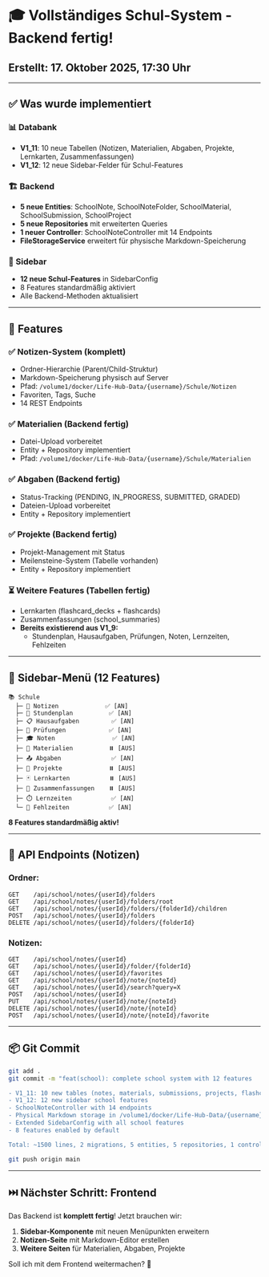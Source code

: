# 🎓 Vollständiges Schul-System - Backend fertig!

## Erstellt: 17. Oktober 2025, 17:30 Uhr

---

## ✅ Was wurde implementiert

### **📊 Databan**k
- **V1_11**: 10 neue Tabellen (Notizen, Materialien, Abgaben, Projekte, Lernkarten, Zusammenfassungen)
- **V1_12**: 12 neue Sidebar-Felder für Schul-Features

### **🏗️ Backend**
- **5 neue Entities**: SchoolNote, SchoolNoteFolder, SchoolMaterial, SchoolSubmission, SchoolProject
- **5 neue Repositories** mit erweiterten Queries
- **1 neuer Controller**: SchoolNoteController mit 14 Endpoints
- **FileStorageService** erweitert für physische Markdown-Speicherung

### **🎨 Sidebar**
- **12 neue Schul-Features** in SidebarConfig
- 8 Features standardmäßig aktiviert
- Alle Backend-Methoden aktualisiert

---

## 🚀 Features

### **✅ Notizen-System (komplett)**
- Ordner-Hierarchie (Parent/Child-Struktur)
- Markdown-Speicherung physisch auf Server
- Pfad: `/volume1/docker/Life-Hub-Data/{username}/Schule/Notizen`
- Favoriten, Tags, Suche
- 14 REST Endpoints

### **✅ Materialien (Backend fertig)**
- Datei-Upload vorbereitet
- Entity + Repository implementiert
- Pfad: `/volume1/docker/Life-Hub-Data/{username}/Schule/Materialien`

### **✅ Abgaben (Backend fertig)**
- Status-Tracking (PENDING, IN_PROGRESS, SUBMITTED, GRADED)
- Dateien-Upload vorbereitet
- Entity + Repository implementiert

### **✅ Projekte (Backend fertig)**
- Projekt-Management mit Status
- Meilensteine-System (Tabelle vorhanden)
- Entity + Repository implementiert

### **⏳ Weitere Features (Tabellen fertig)**
- Lernkarten (flashcard_decks + flashcards)
- Zusammenfassungen (school_summaries)
- **Bereits existierend aus V1_9:**
  - Stundenplan, Hausaufgaben, Prüfungen, Noten, Lernzeiten, Fehlzeiten

---

## 📝 Sidebar-Menü (12 Features)

```
📚 Schule
  ├─ 📝 Notizen             ✅ [AN]
  ├─ 📅 Stundenplan          ✅ [AN]
  ├─ 📋 Hausaufgaben         ✅ [AN]
  ├─ 📝 Prüfungen            ✅ [AN]
  ├─ 🎓 Noten                ✅ [AN]
  ├─ 📁 Materialien          ⏸️ [AUS]
  ├─ 📤 Abgaben              ✅ [AN]
  ├─ 🚀 Projekte             ⏸️ [AUS]
  ├─ 🃏 Lernkarten           ⏸️ [AUS]
  ├─ 📄 Zusammenfassungen    ⏸️ [AUS]
  ├─ ⏱️ Lernzeiten           ✅ [AN]
  └─ 🚫 Fehlzeiten           ✅ [AN]
```

**8 Features standardmäßig aktiv!**

---

## 🔗 API Endpoints (Notizen)

### **Ordner:**
```
GET    /api/school/notes/{userId}/folders
GET    /api/school/notes/{userId}/folders/root
GET    /api/school/notes/{userId}/folders/{folderId}/children
POST   /api/school/notes/{userId}/folders
DELETE /api/school/notes/{userId}/folders/{folderId}
```

### **Notizen:**
```
GET    /api/school/notes/{userId}
GET    /api/school/notes/{userId}/folder/{folderId}
GET    /api/school/notes/{userId}/favorites
GET    /api/school/notes/{userId}/note/{noteId}
GET    /api/school/notes/{userId}/search?query=X
POST   /api/school/notes/{userId}
PUT    /api/school/notes/{userId}/note/{noteId}
DELETE /api/school/notes/{userId}/note/{noteId}
POST   /api/school/notes/{userId}/note/{noteId}/favorite
```

---

## 📦 Git Commit

```bash
git add .
git commit -m "feat(school): complete school system with 12 features

- V1_11: 10 new tables (notes, materials, submissions, projects, flashcards)
- V1_12: 12 new sidebar school features
- SchoolNoteController with 14 endpoints
- Physical Markdown storage in /volume1/docker/Life-Hub-Data/{username}/Schule
- Extended SidebarConfig with all school features
- 8 features enabled by default

Total: ~1500 lines, 2 migrations, 5 entities, 5 repositories, 1 controller"

git push origin main
```

---

## ⏭️ Nächster Schritt: Frontend

Das Backend ist **komplett fertig**! Jetzt brauchen wir:

1. **Sidebar-Komponente** mit neuen Menüpunkten erweitern
2. **Notizen-Seite** mit Markdown-Editor erstellen
3. **Weitere Seiten** für Materialien, Abgaben, Projekte

Soll ich mit dem Frontend weitermachen? 🚀
